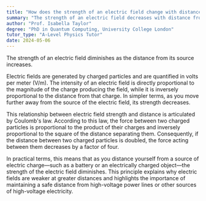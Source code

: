 ```yaml
---
title: "How does the strength of an electric field change with distance?"
summary: "The strength of an electric field decreases with distance from the source."
author: "Prof. Isabella Taylor"
degree: "PhD in Quantum Computing, University College London"
tutor_type: "A-Level Physics Tutor"
date: 2024-05-06
---
```


The strength of an electric field diminishes as the distance from its source increases.

Electric fields are generated by charged particles and are quantified in volts per meter (V/m). The intensity of an electric field is directly proportional to the magnitude of the charge producing the field, while it is inversely proportional to the distance from that charge. In simpler terms, as you move further away from the source of the electric field, its strength decreases.

This relationship between electric field strength and distance is articulated by Coulomb's law. According to this law, the force between two charged particles is proportional to the product of their charges and inversely proportional to the square of the distance separating them. Consequently, if the distance between two charged particles is doubled, the force acting between them decreases by a factor of four.

In practical terms, this means that as you distance yourself from a source of electric charge—such as a battery or an electrically charged object—the strength of the electric field diminishes. This principle explains why electric fields are weaker at greater distances and highlights the importance of maintaining a safe distance from high-voltage power lines or other sources of high-voltage electricity.
    